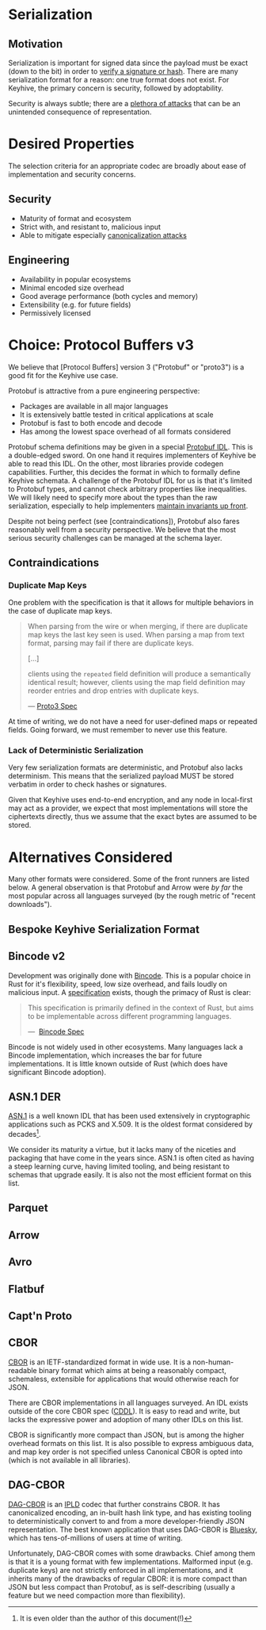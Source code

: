 # Serialization

## Motivation

Serialization is important for signed data since the payload 
must be exact (down to the bit) in order to 
[verify a signature or hash][How (not) to sign a JSON object].
There are many serialization format for a reason: one true format
does not exist. For Keyhive, the primary concern is security,
followed by adoptability.

Security is always subtle; there are a [plethora of attacks][Taxonomy of Attacks]
that can be an unintended consequence of representation.



# Desired Properties

The selection criteria for an appropriate codec are broadly about ease
of implementation and security concerns.

## Security

* Maturity of format and ecosystem
* Strict with, and resistant to, malicious input
* Able to mitigate especially [canonicalization attacks]

## Engineering

* Availability in popular ecosystems
* Minimal encoded size overhead
* Good average performance (both cycles and memory)
* Extensibility (e.g. for future fields)
* Permissively licensed

# Choice: Protocol Buffers v3

We believe that [Protocol Buffers] version 3 ("Protobuf" or "proto3")
is a good fit for the Keyhive use case.

Protobuf is attractive from a pure engineering perspective:
* Packages are available in all major languages
* It is extensively battle tested in critical applications at scale
* Protobuf is fast to both encode and decode
* Has among the lowest space overhead of all formats considered

Protobuf schema definitions may be given in a special [Protobuf IDL]. 
This is a double-edged sword. On one hand it requires implementers of Keyhive
be able to read this IDL. On the other, most libraries provide codegen capabilities.
Further, this decides the format in which to formally define Keyhive schemata.
A challenge of the Protobuf IDL for us is that it's limited to Protobuf types,
and cannot check arbitrary properties like inequalities. We will likely need
to specify more about the types than the raw serialization, especially to help
implementers [maintain invariants up front][Parse Don't Validate].

Despite not being perfect (see [contraindications]), Protobuf also fares reasonably
well from a security perspective. We believe that the most serious security challenges
can be managed at the schema layer.

## Contraindications

### Duplicate Map Keys

One problem with the specification is that it allows for multiple behaviors in the
case of duplicate map keys.

> When parsing from the wire or when merging, if there are duplicate map keys 
> the last key seen is used. When parsing a map from text format,
> parsing may fail if there are duplicate keys.
>
> [...]
>
> clients using the `repeated` field definition will produce a 
> semantically identical result; however, clients using the map field definition 
> may reorder entries and drop entries with duplicate keys.
>
> — [Proto3 Spec][proto3 map features]

At time of writing, we do not have a need for user-defined maps or repeated fields.
Going forward, we must remember to never use this feature.

### Lack of Deterministic Serialization

Very few serialization formats are deterministic, and Protobuf also lacks determinism.
This means that the serialized payload MUST be stored verbatim in order 
to check hashes or signatures.

Given that Keyhive uses end-to-end encryption, and any node in local-first 
may act as a provider, we expect that most implementations will store 
the ciphertexts directly, thus we assume that the exact bytes are assumed
to be stored.

# Alternatives Considered

Many other formats were considered. Some of the front runners are listed below.
A general observation is that Protobuf and Arrow were _by far_ the most popular
across all languages surveyed (by the rough metric of "recent downloads").

## Bespoke Keyhive Serialization Format



## Bincode v2

Development was originally done with [Bincode]. This is a popular choice in Rust
for it's flexibility, speed, low size overhead, and fails loudly on malicious input.
A [specification][Bincode Spec] exists, though the primacy of Rust is clear:

> This specification is primarily defined in the context of Rust,
> but aims to be implementable across different programming languages.
>
> —  [Bincode Spec]

Bincode is not widely used in other ecosystems. Many languages lack a Bincode
implementation, which increases the bar for future implementations.
It is little known outside of Rust (which does have significant Bincode adoption).

## ASN.1 DER

[ASN.1] is a well known IDL that has been used extensively in 
cryptographic applications such as PCKS and X.509.
It is the oldest format considered by decades[^older].

We consider its maturity a virtue, but it lacks many of the niceties 
and packaging that have come in the years since. ASN.1 is often cited
as having a steep learning curve, having limited tooling, and being resistant 
to schemas that upgrade easily. It is also not the most efficient format on this list.

[^older]: It is even older than the author of this document(!)

## Parquet

## Arrow

## Avro

## Flatbuf

## Capt'n Proto

## CBOR

[CBOR] is an IETF-standardized format in wide use.
It is a non-human-readable binary format which aims
at being a reasonably compact, schemaless,
extensible for applications that would otherwise
reach for JSON.

There are CBOR implementations in all languages surveyed.
An IDL exists outside of the core CBOR spec ([CDDL]).
It is easy to read and write, but lacks the expressive
power and adoption of many other IDLs on this list.

CBOR is significantly more compact than JSON, but is
among the higher overhead formats on this list.
It is also possible to express ambiguous data,
and map key order is not specified unless
Canonical CBOR is opted into (which is not available 
in all libraries).

## DAG-CBOR

[DAG-CBOR] is an [IPLD] codec that further constrains CBOR.
It has canonicalized encoding, an in-built hash link type,
and has existing tooling to deterministically convert to
and from a more developer-friendly JSON representation.
The best known application that uses DAG-CBOR is [Bluesky],
which has tens-of-millions of users at time of writing.

Unfortunately, DAG-CBOR comes with some drawbacks.
Chief among them is that it is a young format with
few implementations. Malformed input (e.g. duplicate keys) 
are not strictly enforced in all implementations, and it
inherits many of the drawbacks of regular CBOR:
it is more compact than JSON but less compact than Protobuf,
as is self-describing (usually a feature but we need
compaction more than flexibility).

<!-- Internal links -->

[contraindictions]: #contraindictions

<!-- Extenral Links -->

[ASN.1]: https://www.itu.int/rec/T-REC-X.680/
[Bincode Spec]: https://github.com/bincode-org/bincode/blob/trunk/docs/spec.md
[Bincode]: https://github.com/bincode-org/bincode
[Bluesky]:  https://bsky.app/
[CBOR]: https://cbor.io/spec.html
[CDDL]: https://www.rfc-editor.org/rfc/rfc8610.html
[DAG-CBOR]: https://ipld.io/specs/codecs/dag-cbor/spec/
[How (not) to sign a JSON object]: https://latacora.micro.blog/2019/07/24/how-not-to.html
[IPLD]: https://ipld.io/
[Parse Don't Validate]: https://lexi-lambda.github.io/blog/2019/11/05/parse-don-t-validate/
[Protobuf IDL]: https://protobuf.com/docs/language-spec
[Protobuf]: https://protobuf.dev/
[Taxonomy of Attacks]: https://www.blackhat.com/presentations/bh-usa-07/Hill/Whitepaper/bh-usa-07-hill-WP.pdf
[canonicalization attacks]: https://soatok.blog/2021/07/30/canonicalization-attacks-against-macs-and-signatures/
[proto3 map features]: https://protobuf.dev/programming-guides/proto3#maps-features
